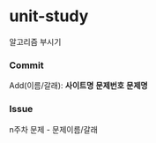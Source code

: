 # unit-study
알고리즘 부시기

### Commit    
Add(이름/갈래): **사이트명** **문제번호** **문제명**    

### Issue
n주차 문제 - 문제이름/갈래
